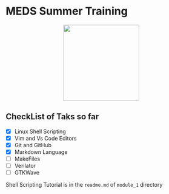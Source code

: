 # MEDS Summer Training

<p align="center">
<img width=200 height=200 src=https://media.licdn.com/dms/image/v2/D5622AQFu2kFj___x8Q/feedshare-shrink_2048_1536/feedshare-shrink_2048_1536/0/1713182041679?e=2147483647&v=beta&t=CTgaFET7KIv7Y9dCJJ6g8sGyTS7XYtGiWKc2-VohZ9Q>
</p>


## CheckList of Taks so far
- [x] Linux Shell Scripting
- [x] Vim and Vs Code Editors
- [x] Git and GitHub
- [x] Markdown Language
- [ ] MakeFiles
- [ ] Verilator
- [ ] GTKWave

Shell Scripting Tutorial is in the `readme.md` of `module_1` directory
